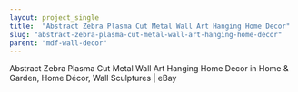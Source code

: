```yaml
---
layout: project_single
title:  "Abstract Zebra Plasma Cut Metal Wall Art Hanging Home Decor"
slug: "abstract-zebra-plasma-cut-metal-wall-art-hanging-home-decor"
parent: "mdf-wall-decor"
---
```

Abstract Zebra Plasma Cut Metal Wall Art Hanging Home Decor in Home & Garden, Home Décor, Wall Sculptures | eBay